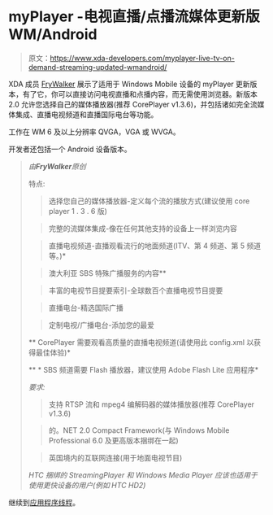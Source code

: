 # myPlayer -电视直播/点播流媒体更新版 WM/Android

> 原文：<https://www.xda-developers.com/myplayer-live-tv-on-demand-streaming-updated-wmandroid/>

XDA 成员 [FryWalker](http://forum.xda-developers.com/member.php?u=702091) 展示了适用于 Windows Mobile 设备的 myPlayer 更新版本，有了它，你可以直接访问电视直播和点播内容，而无需使用浏览器。新版本 2.0 允许您选择自己的媒体播放器(推荐 CorePlayer v1.3.6)，并包括诸如完全流媒体集成、直播电视频道和直播国际电台等功能。

工作在 WM 6 及以上分辨率 QVGA，VGA 或 WVGA。

开发者还包括一个 Android 设备版本。

> *由**FryWalker**原创*
> 
> 特点:
> 
> >选择您自己的媒体播放器-定义每个流的播放方式(建议使用 core player 1 . 3 . 6 版)
> 
> >完整的流媒体集成-像在任何其他支持的设备上一样浏览内容
> 
> >直播电视频道-直播观看流行的地面频道(ITV、第 4 频道、第 5 频道等。)*
> 
> >澳大利亚 SBS 特殊广播服务的内容**
> 
> >丰富的电视节目提要索引-全球数百个直播电视节目提要
> 
> >直播电台-精选国际广播
> 
> >定制电视/广播电台-添加您的最爱
> 
> ** CorePlayer 需要观看高质量的直播电视频道(请使用此 config.xml 以获得最佳体验)*
> 
> ** * SBS 频道需要 Flash 播放器，建议使用 Adobe Flash Lite 应用程序*
> 
> *要求:*
> 
> >支持 RTSP 流和 mpeg4 编解码器的媒体播放器(推荐 CorePlayer v1.3.6)
> 
> >的。NET 2.0 Compact Framework(与 Windows Mobile Professional 6.0 及更高版本捆绑在一起)
> 
> >英国境内的互联网连接(用于地面电视节目)
> 
> *HTC 捆绑的 StreamingPlayer 和 Windows Media Player 应该也适用于使用更快设备的用户(例如 HTC HD2)*

继续到[应用程序线程](http://forum.xda-developers.com/showthread.php?t=501131)。